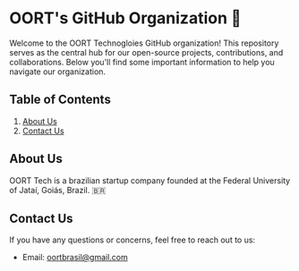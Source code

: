 # OORT's GitHub Organization 👋

Welcome to the OORT Technogloies GitHub organization! This repository serves as the central hub for our open-source projects, contributions, and collaborations. Below you'll find some important information to help you navigate our organization.

## Table of Contents

1. [About Us](#about-us)
2. [Contact Us](#contact-us)
<!--
3. [Our Projects](#our-projects)
4. [Contributing](#contributing)
5. [Code of Conduct](#code-of-conduct)
-->

## About Us

OORT Tech is a brazilian startup company founded at the Federal University of Jataí, Goiás, Brazil. 🇧🇷
<!--
## Our Projects

We believe in the power of open-source collaboration. Here are some of the key projects we maintain:

- [Project 1](link): Description of the project.
- [Project 2](link): Description of the project.
- [Project 3](link): Description of the project.

You can find more of our projects listed in the repositories of this organization.

## Contributing

We welcome contributions from the community! If you'd like to contribute to any of our projects, please follow these steps:1. Fork the repository.2. Create a new branch (`git checkout -b feature/fooBar`).3. Make your changes and commit them (`git commit -am 'Add some fooBar'`).4. Push to the branch (`git push origin feature/fooBar`).5. Create a new Pull Request.Please make sure to follow our [Code of Conduct](#code-of-conduct) and our contribution guidelines when submitting pull requests.

## Code of Conduct

We expect all contributors to adhere to our Code of Conduct. Please read the [CODE_OF_CONDUCT.md](CODE_OF_CONDUCT.md) file in this repository for more information.
-->
## Contact Us

If you have any questions or concerns, feel free to reach out to us:

- Email: [oortbrasil@gmail.com](mailto:oortbrasil@gmail.com)
<!--
- Twitter: [@companyhandle](https://twitter.com/companyhandle)
- Website: [https://www.company.com](https://www.company.com)
-->


<!--

**Here are some ideas to get you started:**

🙋‍♀️ A short introduction - what is your organization all about?
🌈 Contribution guidelines - how can the community get involved?
👩‍💻 Useful resources - where can the community find your docs? Is there anything else the community should know?
🍿 Fun facts - what does your team eat for breakfast?
🧙 Remember, you can do mighty things with the power of [Markdown](https://docs.github.com/github/writing-on-github/getting-started-with-writing-and-formatting-on-github/basic-writing-and-formatting-syntax)
-->
